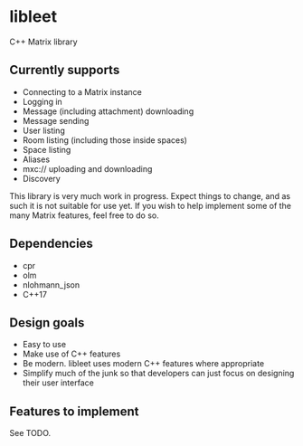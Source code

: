 # libleet

C++ Matrix library

## Currently supports

- Connecting to a Matrix instance
- Logging in
- Message (including attachment) downloading
- Message sending
- User listing
- Room listing (including those inside spaces)
- Space listing
- Aliases
- mxc:// uploading and downloading
- Discovery

This library is very much work in progress. Expect things to change,
and as such it is not suitable for use yet. If you wish to help
implement some of the many Matrix features, feel free to do so.

## Dependencies

- cpr
- olm
- nlohmann_json
- C++17

## Design goals

- Easy to use
- Make use of C++ features
- Be modern. libleet uses modern C++ features where appropriate
- Simplify much of the junk so that developers can just focus on
designing their user interface

## Features to implement

See TODO.
